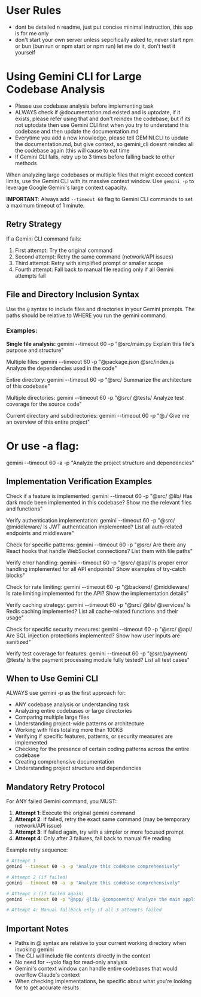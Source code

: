# User Rules
- dont be detailed n readme, just put concise minimal instruction, this app is for me only
- don't start your own server unless sepcifically asked to, never start npm or bun (bun run or npm start or npm run) let me do it, don't test it yourself


# Using Gemini CLI for Large Codebase Analysis

- Please use codebase analysis before implementing task
- ALWAYS check if @documentation.md existed and is uptodate, if it exists, please refer using that and don't reindex the codebase, but if its not uptodate then use Gemini CLI first when you try to understand this codebase and then update the documentation.md
- Everytime you add a new knowledge, please tell GEMINI.CLI to update the documentation.md, but give context, so gemini_cli doesnt reindex all the codebase again (this will cause to eat time
- If Gemini CLI fails, retry up to 3 times before falling back to other methods

When analyzing large codebases or multiple files that might exceed context limits, use the Gemini CLI with its massive context window. Use `gemini -p` to leverage Google Gemini's large context capacity.

**IMPORTANT**: Always add `--timeout 60` flag to Gemini CLI commands to set a maximum timeout of 1 minute.

## Retry Strategy
If a Gemini CLI command fails:
1. First attempt: Try the original command
2. Second attempt: Retry the same command (network/API issues)
3. Third attempt: Retry with simplified prompt or smaller scope
4. Fourth attempt: Fall back to manual file reading only if all Gemini attempts fail

## File and Directory Inclusion Syntax

Use the `@` syntax to include files and directories in your Gemini prompts. The paths should be relative to WHERE you run the
  gemini command:

### Examples:

**Single file analysis:**
gemini --timeout 60 -p "@src/main.py Explain this file's purpose and structure"

Multiple files:
gemini --timeout 60 -p "@package.json @src/index.js Analyze the dependencies used in the code"

Entire directory:
gemini --timeout 60 -p "@src/ Summarize the architecture of this codebase"

Multiple directories:
gemini --timeout 60 -p "@src/ @tests/ Analyze test coverage for the source code"

Current directory and subdirectories:
gemini --timeout 60 -p "@./ Give me an overview of this entire project"

# Or use -a flag:
gemini --timeout 60 -a -p "Analyze the project structure and dependencies"

## Implementation Verification Examples

Check if a feature is implemented:
gemini --timeout 60 -p "@src/ @lib/ Has dark mode been implemented in this codebase? Show me the relevant files and functions"

Verify authentication implementation:
gemini --timeout 60 -p "@src/ @middleware/ Is JWT authentication implemented? List all auth-related endpoints and middleware"

Check for specific patterns:
gemini --timeout 60 -p "@src/ Are there any React hooks that handle WebSocket connections? List them with file paths"

Verify error handling:
gemini --timeout 60 -p "@src/ @api/ Is proper error handling implemented for all API endpoints? Show examples of try-catch blocks"

Check for rate limiting:
gemini --timeout 60 -p "@backend/ @middleware/ Is rate limiting implemented for the API? Show the implementation details"

Verify caching strategy:
gemini --timeout 60 -p "@src/ @lib/ @services/ Is Redis caching implemented? List all cache-related functions and their usage"

Check for specific security measures:
gemini --timeout 60 -p "@src/ @api/ Are SQL injection protections implemented? Show how user inputs are sanitized"

Verify test coverage for features:
gemini --timeout 60 -p "@src/payment/ @tests/ Is the payment processing module fully tested? List all test cases"

## When to Use Gemini CLI

ALWAYS use gemini -p as the first approach for:
- ANY codebase analysis or understanding task
- Analyzing entire codebases or large directories
- Comparing multiple large files
- Understanding project-wide patterns or architecture
- Working with files totaling more than 100KB
- Verifying if specific features, patterns, or security measures are implemented
- Checking for the presence of certain coding patterns across the entire codebase
- Creating comprehensive documentation
- Understanding project structure and dependencies

## Mandatory Retry Protocol
For ANY failed Gemini command, you MUST:
1. **Attempt 1**: Execute the original gemini command
2. **Attempt 2**: If failed, retry the exact same command (may be temporary network/API issue)
3. **Attempt 3**: If failed again, try with a simpler or more focused prompt
4. **Attempt 4**: Only after 3 failures, fall back to manual file reading

Example retry sequence:
```bash
# Attempt 1
gemini --timeout 60 -a -p "Analyze this codebase comprehensively"

# Attempt 2 (if failed)
gemini --timeout 60 -a -p "Analyze this codebase comprehensively"

# Attempt 3 (if failed again) 
gemini --timeout 60 -p "@app/ @lib/ @components/ Analyze the main application structure"

# Attempt 4: Manual fallback only if all 3 attempts failed
```

## Important Notes

- Paths in @ syntax are relative to your current working directory when invoking gemini
- The CLI will include file contents directly in the context
- No need for --yolo flag for read-only analysis
- Gemini's context window can handle entire codebases that would overflow Claude's context
- When checking implementations, be specific about what you're looking for to get accurate results
